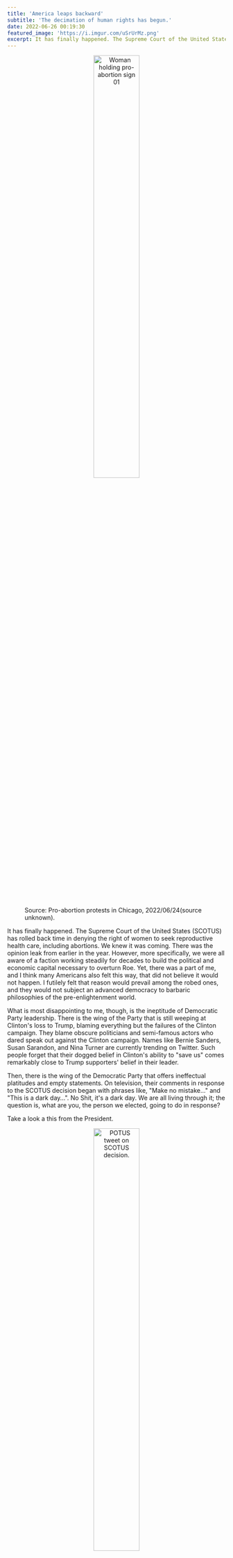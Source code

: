```yaml
---
title: 'America leaps backward'
subtitle: 'The decimation of human rights has begun.'
date: 2022-06-26 00:19:30
featured_image: 'https://i.imgur.com/uSrUrMz.png'
excerpt: It has finally happened. The Supreme Court of the United States (SCOTUS).
---
```


<figure>
  <p align="center">
    <img width="50%" src="https://i.imgur.com/ApzWfoQ.png" alt="Woman holding pro-abortion sign 01"/>
  <figcaption>Source: Pro-abortion protests in Chicago, 2022/06/24(source unknown).</figcaption>
  </p>
</figure>

It has finally happened. The Supreme Court of the United States (SCOTUS) has rolled back time in denying the right of women to seek reproductive health care, including abortions. We knew it was coming. There was the opinion leak from earlier in the year. However, more specifically, we were all aware of a faction working steadily for decades to build the political and economic capital necessary to overturn Roe. Yet, there was a part of me, and I think many Americans also felt this way, that did not believe it would not happen. I futilely felt that reason would prevail among the robed ones, and they would not subject an advanced democracy to barbaric philosophies of the pre-enlightenment world.

What is most disappointing to me, though, is the ineptitude of Democratic Party leadership. There is the wing of the Party that is still weeping at Clinton's loss to Trump, blaming everything but the failures of the Clinton campaign. They blame obscure politicians and semi-famous actors who dared speak out against the Clinton campaign. Names like Bernie Sanders, Susan Sarandon, and Nina Turner are currently trending on Twitter. Such people forget that their dogged belief in Clinton's ability to "save us" comes remarkably close to Trump supporters' belief in their leader. 

Then, there is the wing of the Democratic Party that offers ineffectual platitudes and empty statements. On television, their comments in response to the SCOTUS decision began with phrases like, "Make no mistake…" and "This is a dark day…". No Shit, it's a dark day. We are all living through it; the question is, what are you, the person we elected, going to do in response?

Take a look a this from the President.

<figure>
  <p align="center">
    <img width="50%" src="https://i.imgur.com/dZN5kIn.png" alt="POTUS tweet on SCOTUS decision."/>
  <figcaption>President Biden's tweet on the SCOTUS decision - 2022-06-24.</figcaption>
  </p>
</figure>

And this from the Vice President.

<figure>
  <p align="center">
    <img src="{{site.url}}https://i.imgur.com/bZ3Xs39.png" alt="Vice President's tweet on SCOTUS decision." width="50%"/>
  <figcaption>Vice President Harris's tweet on the SCOTUS decision - 2022-06-24.</figcaption>
  </p>
</figure>

The Speaker of the House reads poetry.

<iframe border=0 frameborder=0 height=1000 width=550
 src="https://twitframe.com/show?url=https://twitter.com/therecount/status/1540353602274959361?s=20&t=VeqHUz8uerGTiD-OiKM1YQ"></iframe>

There was one Congressional representative who posted pictures of himself doing yoga. 

<figure>
  <p align="center">
    <img width="50%" src="https://i.imgur.com/8SRIBzz.jpg" alt="Congressional rep in yoga pose."/>
  <figcaption>Congressional Representative (D-MI) does Yoga to relieve anxiety caused by SCOTUS decision - 2022-06-24).</figcaption>
  </p>
</figure>

All, statements and perspectives that ring hollow. They show a distinct lack of ideas and an inability to devise a coherent strategy. The SCOTUS leak occurred nearly two-months to the day. And all President Biden and his VP could do was talk about how it is a solemn day, and tell people to vote? What of the roll-out of a strategy? What of a bulleted list, of the things they will do in the coming weeks, months, and years to reverse the effects of such a policy, perhaps what they will do to protect other critical human rights that hang on by wisps of legalese?
  
If as a party, you cannot articulate an appropriate strategy and a game plan to combat the erosion of vital human rights, then why should people continue to vote for you in elections?

And as if these kinds of inane placating statements were not enough, the Democratic National Committee (DNC) is using this situation to raise money. People received texts and ads about the need to contribute immediately as the situation was dire. Again, why should people bother? What do you plan on doing with the votes? Votes are the dearest tool the ordinary have to influence broad issues that affect their lives. And the Party cannot continue to take that tool of the people for granted.

There is the obstructionist wing of the Party, whose fear of an election cycle not going their way has paralyzed the rest of the Party, causing a failure to deliver on key campaign promises. Then they wonder why voters are unenthusiastic about the mid-terms and why the Biden poll numbers are tanking. I am looking at you, Senators Manchin and Sinema.

Then there is a US media that bends backward to characterize the campaign against women's rights as a legitimate political position. I often watch or listen to CNN, and the amount of work that goes into entertaining the perspectives of the pro-life movement as being anything other than an effort to control women is disturbing. To give you an example, dig into the archives and listen to how CNN journalists covered the Taliban in Afghanistan and its treatment of women/girls. Now compare that to how CNN entertains the views of politicians beholden to fundamentalist Christians in America. Beyond their violent guerrilla tactics and love of terrorism, the Taliban is a fundamentalist religious entity. Their belief is absolute when it comes to specific interpretations of their religion. And in many ways, it is an approach no different from the belief systems that seem to drive the present SCOTUS decision. 

American media houses like CNN will pompously characterize themselves as the 4th estate. But rather than working on framing policy and the political landscape appropriately, they promote a horserace perspective where the best outcome is whoever wins the race. This weekend they have covered the protests that have gone on in many capital cities. And that will be the end of that. They will move on to another topic.

Honestly, I don't see a way out for Americans, not in the near future. No amount of voting will pull the country out of this rut, so the Party ought to abandon that particular call. People voted like never before, and yet Joe Biden seems paralyzed. The Party that supposedly represents the downtrodden is only interested in the symbolism of change and not the actual work that goes into change. They want to dance in the streets with pride flags hanging at their soldiers, but when LGBTQ youth and adults are openly threatened, they offer nothing. They want songs of praise and adoration about how women enjoy bodily autonomy but fail to act in the face of a decades-long campaign (Truly, this day has been coming, and the people we trust to prevent it seem just as shocked as the rest of us). And they want to claim they support black people and celebrate Juneteenth yet can't even begin to reform an institution that has brutalized and decimated black communities.

I honestly don't see a way out in the near future. The Party has wasted vast resources to denigrate and exclude the energetic elements in its Party, in favor of status quo preserving, idealess, empty suites like Conor Lamb and Henry Cuellar (The Speaker and Majority were stomping for this fellow, who looking at his voting record and political stances might as well be a Republican).

It is a bad situation all around. And I anticipate it will get worse. Look at the docket of decisions released by the SCOTUS last week and the few remaining that will come this week. There will continue to be an erosion of the bulwarks that have been held up as making America a great nation. I leave you with this image from a protest held in Chicago, I think it was on the Friday evening after the release of the Court's opinion. The woman's sign encapsulates the feelings many women feel given the situation.

<figure>
  <p align="center">
    <img width="50%" src="https://i.imgur.com/e3LBM2w.png" alt="Woman holding pro-abortion sign 02"/>
  <figcaption>Pro-abortion protests in Chicago, 2022/06/24(Source unknown).</figcaption>
  </p>
</figure>
